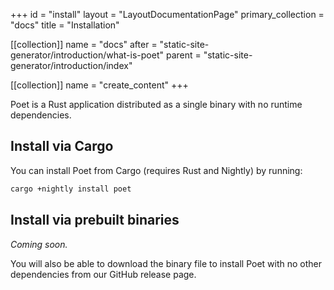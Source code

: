 +++
id = "install"
layout = "LayoutDocumentationPage"
primary_collection = "docs"
title = "Installation"

[[collection]]
name = "docs"
after = "static-site-generator/introduction/what-is-poet"
parent = "static-site-generator/introduction/index"

[[collection]]
name = "create_content"
+++

Poet is a Rust application distributed as a single binary with no runtime dependencies.

## Install via Cargo
You can install Poet from Cargo (requires Rust and Nightly) by running:

```bash
cargo +nightly install poet
```

## Install via prebuilt binaries
*Coming soon.*

You will also be able to download the binary file to install Poet with no other dependencies from our GitHub release page.
